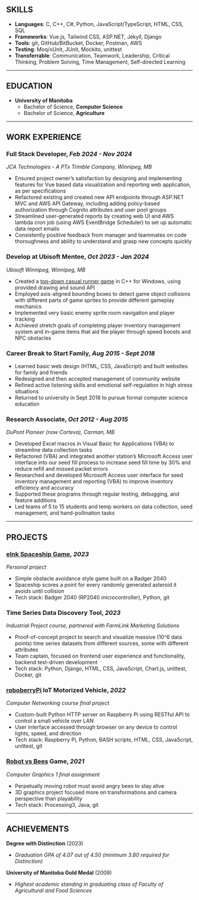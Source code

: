<style>
  h3 {
    padding-bottom: 0;
  }
</style>

## SKILLS

* **Languages**: C, C++, C#, Python, JavaScript/TypeScript, HTML, CSS, SQL
* **Frameworks**: Vue.js, Tailwind CSS, ASP.NET, Jekyll, Django
* **Tools**: git, GitHub/BitBucket, Docker, Postman, AWS
* **Testing**: Moq/xUnit, JUnit, Mockito, unittest
* **Transferrable**: Communication, Teamwork, Leadership, Critical Thinking, Problem Solving, Time Management, Self-directed Learning


__________________
## EDUCATION
* **University of Manitoba**
  * Bachelor of Science, **Computer Science**
  * Bachelor of Science, **Agriculture**


_________________
## WORK EXPERIENCE

### Full Stack Developer, _Feb 2024 - Nov 2024_
_JCA Technologies - A PTx Trimble Company, Winnipeg, MB_
* Ensured project owner’s satisfaction by designing and implementing features for Vue based data visualization and reporting web application, as per specifications 
* Refactored existing and created new API endpoints through ASP.NET MVC and AWS API Gateway, including adding policy-based authorization through Cognito attributes and user pool groups 
* Streamlined user-generated reports by creating web UI and AWS lambda cron job (using AWS EventBridge Scheduler) to set up automatic data report emails 
* Consistently positive feedback from manager and teammates on code thoroughness and ability to understand and grasp new concepts quickly

### Develop at Ubisoft Mentee, _Oct 2023 - Jan 2024_
_Ubisoft Winnipeg, Winnipeg, MB_
* Created a [top-down casual runner game](https://youtu.be/tchyZzhxmv4) in C++ for Windows, using provided drawing and sound API 
* Employed axis-aligned bounding boxes to detect game object collisions with different parts of game sprites to provide different gameplay mechanics 
* Implemented very basic enemy sprite room navigation and player tracking 
* Achieved stretch goals of completing player inventory management system and in-game items that aid the player through speed boosts and NPC obstacles 

### Career Break to Start Family, _Aug 2015 - Sept 2018_
* Learned basic web design (HTML, CSS, JavaScript) and built websites for family and friends
* Redesigned and then accepted management of community website
* Refined active listening skills and emotional self-regulation in high stress situations
* Returned to university in Sept 2018 to pursue formal computer science education

### Research Associate, _Oct 2012 - Aug 2015_
_DuPont Pioneer (now Corteva), Carman, MB_
* Developed Excel macros in Visual Basic for Applications (VBA) to streamline data collection tasks
* Refactored (VBA) and integrated another station’s Microsoft Access user interface into our seed fill process to increase seed fill time by 30% and reduce refill and missed packet errors
* Researched and developed Microsoft Access user interface for seed inventory management and reporting (VBA) to improve inventory efficiency and accuracy
* Supported these programs through regular testing, debugging, and feature additions
* Led teams of 5 to 15 students and temp workers on data collection, seed management, and hand-pollination tasks


_________________
## PROJECTS

### [eInk Spaceship Game](https://github.com/galbrame/badger2040-spaceship), _2023_
_Personal project_
* Simple obstacle avoidance style game built on a Badger 2040
* Spaceship scores a point for every randomly generated asteroid it avoids until collision
* Tech stack: Badger 2040 (RP2040 microcontroller), Python, git

### Time Series Data Discovery Tool, _2023_
_Industrial Project course, partnered with FarmLink Marketing Solutions_
* Proof-of-concept project to search and visualize massive (10^6 data points) time series datasets from different sources, some with different attributes
* Team captain, focused on frontend user experience and functionality, backend test-driven development
* Tech stack: Python, Django, HTML, CSS, JavaScript, Chart.js, unittest, Docker, git

### [roboberryPi](https://github.com/galbrame/roboberryPi) IoT Motorized Vehicle, _2022_
_Computer Networking course final project_
* Custom-built Python HTTP server on Raspberry Pi using RESTful API to control a small vehicle over LAN
* User interface accessed through browser on any device to control lights, speed, and direction
* Tech stack: Raspberry Pi, Python, BASH scripts, HTML, CSS, JavaScript, unittest, git

### [Robot vs Bees](https://github.com/galbrame/RobotVsBees) Game, _2021_
_Computer Graphics 1 final assignment_
* Perpetually moving robot must avoid angry bees to stay alive
* 3D graphics project focused more on transformations and camera perspective than playability
* Tech stack: Processing3, Java, git


_________________
## ACHIEVEMENTS
**Degree with Distinction** (2023)
* _Graduation GPA of 4.07 out of 4.50 (minimum 3.80 required for Distinction)_

**University of Manitoba Gold Medal** (2009)
* _Highest academic standing in graduating class of Faculty of Agricultural and Food Sciences_
